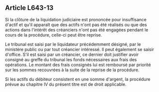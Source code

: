 Article L643-13
----
Si la clôture de la liquidation judiciaire est prononcée pour insuffisance
d'actif et qu'il apparaît que des actifs n'ont pas été réalisés ou que des
actions dans l'intérêt des créanciers n'ont pas été engagées pendant le cours de
la procédure, celle-ci peut être reprise.

Le tribunal est saisi par le liquidateur précédemment désigné, par le ministère
public ou par tout créancier intéressé. Il peut également se saisir d'office.
S'il est saisi par un créancier, ce dernier doit justifier avoir consigné au
greffe du tribunal les fonds nécessaires aux frais des opérations. Le montant
des frais consignés lui est remboursé par priorité sur les sommes recouvrées à
la suite de la reprise de la procédure.

Si les actifs du débiteur consistent en une somme d'argent, la procédure prévue
au chapitre IV du présent titre est de droit applicable.
